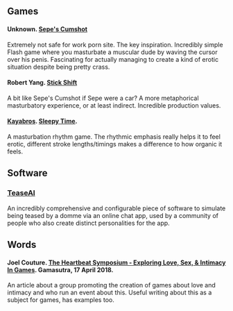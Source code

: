 ## Games

#### Unknown. [Sepe's Cumshot](https://www.comdotgame.com/play/sepes-cumshot)

Extremely not safe for work porn site. The key inspiration. Incredibly simple Flash game where you masturbate a muscular dude by waving the cursor over his penis. Fascinating for actually managing to create a kind of erotic situation despite being pretty crass.

#### Robert Yang. [Stick Shift](https://radiatoryang.itch.io/stick-shift)

A bit like Sepe's Cumshot if Sepe were a car? A more metaphorical masturbatory experience, or at least indirect. Incredible production values.

#### [Kayabros](http://www.kayabros.com/). [Sleepy Time](https://kayabros.itch.io/sleepy-time).

A masturbation rhythm game. The rhythmic emphasis really helps it to feel erotic, different stroke lengths/timings makes a difference to how organic it feels.

## Software

### [TeaseAI](http://teaseai.wikidot.com/main:gettinstarted)

An incredibly comprehensive and configurable piece of software to simulate being teased by a domme via an online chat app, used by a community of people who also create distinct personalities for the app.

## Words

#### Joel Couture. [The Heartbeat Symposium - Exploring Love, Sex, & Intimacy In Games](http://indiegames.com/2018/04/the_heartbeat_symposium_-_expl.html). Gamasutra, 17 April 2018.

An article about a group promoting the creation of games about love and intimacy and who run an event about this. Useful writing about this as a subject for games, has examples too.

